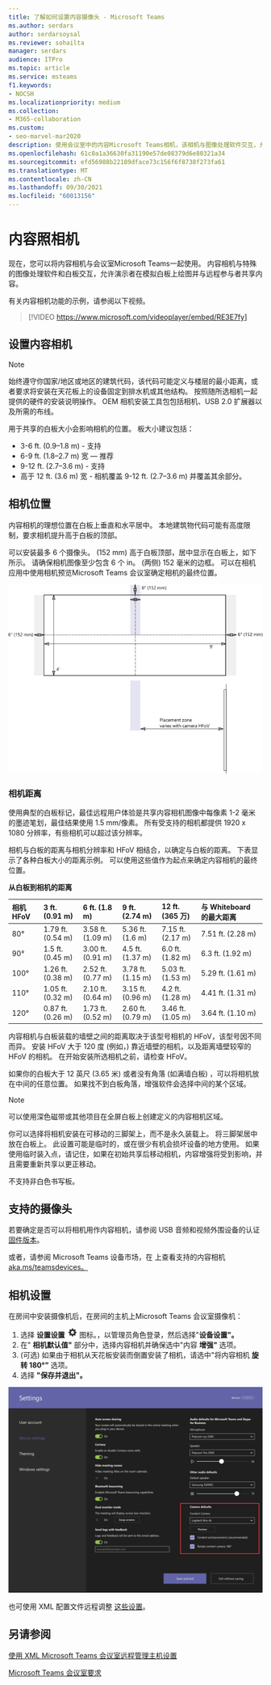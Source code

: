 ```yaml
---
title: 了解如何设置内容摄像头 - Microsoft Teams
ms.author: serdars
author: serdarsoysal
ms.reviewer: sohailta
manager: serdars
audience: ITPro
ms.topic: article
ms.service: msteams
f1.keywords:
- NOCSH
ms.localizationpriority: medium
ms.collection:
- M365-collaboration
ms.custom:
- seo-marvel-mar2020
description: 使用会议室中的内容Microsoft Teams相机，该相机与图像处理软件交互，允许演示者在模拟白板上绘图。
ms.openlocfilehash: 61c0a1a36630fa31190e57de08379d6e80321a34
ms.sourcegitcommit: efd56988b22189dface73c156f6f8738f273fa61
ms.translationtype: MT
ms.contentlocale: zh-CN
ms.lasthandoff: 09/30/2021
ms.locfileid: "60013156"
---
```

# <a name="content-cameras"></a>内容照相机

现在，您可以将内容相机与会议室Microsoft Teams一起使用。 内容相机与特殊的图像处理软件和白板交互，允许演示者在模拟白板上绘图并与远程参与者共享内容。

有关内容相机功能的示例，请参阅以下视频。

> [!VIDEO https://www.microsoft.com/videoplayer/embed/RE3E7fy]

## <a name="set-up-a-content-camera"></a>设置内容相机

> [!NOTE]
> 始终遵守你国家/地区或地区的建筑代码，该代码可能定义与楼层的最小距离，或者要求将安装在天花板上的设备固定到排水机或其他结构。 按照随所选相机一起提供的硬件的安装说明操作。 OEM 相机安装工具包包括相机、USB 2.0 扩展器以及所需的布线。

用于共享的白板大小会影响相机的位置。 板大小建议包括：

- 3-6 ft. (0.9–1.8 m) - 支持
- 6-9 ft. (1.8–2.7 m) 宽 — 推荐
- 9-12 ft. (2.7–3.6 m) - 支持
- 高于 12 ft. (3.6 m) 宽 - 相机覆盖 9-12 ft. (2.7–3.6 m) 并覆盖其余部分。

## <a name="camera-location"></a>相机位置

内容相机的理想位置在白板上垂直和水平居中。 本地建筑物代码可能有高度限制，要求相机提升高于白板的顶部。

可以安装最多 6 个摄像头。  (152 mm) 高于白板顶部，居中显示在白板上，如下所示。 请确保相机图像至少包含 6 个 in。  (两侧) 152 毫米的边框。 可以在相机应用中使用相机预览Microsoft Teams 会议室确定相机的最终位置。

![内容相机放置图。](../media/Magic-whiteboard.png)

### <a name="camera-distances"></a>相机距离

使用典型的白板标记，最佳远程用户体验是共享内容相机图像中每像素 1-2 毫米的墨迹笔划，最佳结果使用 1.5 mm/像素。 所有受支持的相机都提供 1920 x 1080 分辨率，有些相机可以超过该分辨率。

相机与白板的距离与相机分辨率和 HFoV 相结合，以确定与白板的距离。 下表显示了各种白板大小的距离示例。 可以使用这些值作为起点来确定内容相机的最终位置。

**从白板到相机的距离**

| 相机 HFoV |3 ft. (0.91 m)      | 6 ft. (1.8 m)     | 9 ft. (2.74 m)         |12 ft. (365 万)          | 与 Whiteboard 的最大距离  |
|:---         |:---               |:---                |:---                 |:---             | :--- |
| 80°         | 1.79 ft. (0.54 m)  | 3.58 ft. (1.09 m)   | 5.36 ft. (1.6 m)     |7.15 ft. (2.17 m)  |7.51 ft. (2.28 m)  |
| 90°         | 1.5 ft. (0.45 m)  | 3.00 ft. (0.91 m)    | 4.5 ft. (1.37 m)     |6.0 ft. (1.82 m)     |6.3 ft. (1.92 m)  |
| 100°        | 1.26 ft. (0.38 m) | 2.52 ft. (0.77 m)    | 3.78 ft. (1.15 m)    |5.03 ft. (1.53 m)    |5.29 ft. (1.61 m)  |
| 110°        | 1.05 ft. (0.32 m) | 2.10 ft. (0.64 m)    | 3.15 ft. (0.96 m)    |4.2 ft. (1.28 m)     |4.41 ft. (1.31 m)  |
| 120°        | 0.87 ft. (0.26 m) | 1.73 ft. (0.52 m)    | 2.60 ft. (0.79 m)    |3.46 ft. (1.05 m)    |3.64 ft. (1.10 m)  |
             

内容相机与白板装载的墙壁之间的距离取决于该型号相机的 HFoV，该型号因不同而异。 安装 HFoV 大于 120 度 (例如，) 靠近墙壁的相机，以及距离墙壁较窄的 HFoV 的相机。 在开始安装所选相机之前，请检查 HFoV。

如果你的白板大于 12 英尺 (3.65 米) 或者没有角落 (如满墙白板) ，可以将相机放在中间的任意位置。 如果找不到白板角落，增强软件会选择中间的某个区域。

> [!NOTE]
> 可以使用深色磁带或其他项目在全屏白板上创建定义的内容相机区域。
>
> 你可以选择将相机安装在可移动的三脚架上，而不是永久装载上。 将三脚架居中放在白板上。 此设置可能是临时的，或在很少有机会损坏设备的地方使用。 如果使用临时装入点，请记住，如果在初始共享后移动相机，内容增强将受到影响，并且需要重新共享以更正移动。
>
> 不支持非白色书写板。

## <a name="supported-cameras"></a>支持的摄像头

若要确定是否可以将相机用作内容相机，请参阅 USB 音频和视频外围设备的认证 [固件版本](requirements.md#certified-firmware-versions-for-usb-audio-and-video-peripherals)。

或者，请参阅 Microsoft Teams 设备市场，在 上查看支持的内容相机[aka.ms/teamsdevices。](https://aka.ms/teamsdevices)

## <a name="camera-settings"></a>相机设置

在房间中安装摄像机后，在房间的主机上Microsoft Teams 会议室摄像机：

1. 选择 **设置设置** ![ ](../media/70f1b43f-16d6-4172-9139-71d845c4ed5c.png) 图标。，以管理员角色登录，然后选择"**设备设置"。**
2. 在" **相机默认值"** 部分中，选择内容相机并确保选中"内容 **增强"** 选项。
3.  (可选) 如果由于相机从天花板安装而倒置安装了相机，请选中"将内容相机 **旋转 180°"** 选项。
4. 选择 **"保存并退出"。**

![内容相机设置。](../media/content-camera.png)

也可使用 XML 配置文件远程调整 [这些设置](xml-config-file.md)。

## <a name="see-also"></a>另请参阅

[使用 XML Microsoft Teams 会议室远程管理主机设置](xml-config-file.md)

[Microsoft Teams 会议室要求](requirements.md)


